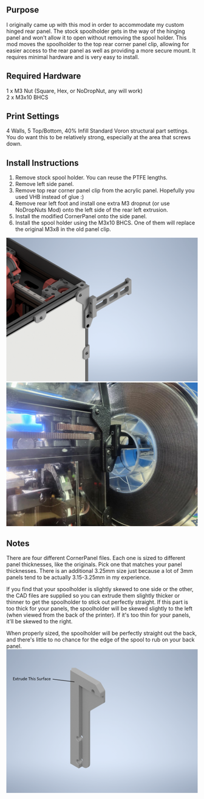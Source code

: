 ## Purpose
I originally came up with this mod in order to accommodate my custom hinged rear panel.  The stock spoolholder gets in the way of the hinging panel and won't allow it to open without removing the spool holder.  This mod moves the spoolholder to the top rear corner panel clip, allowing for easier access to the rear panel as well as providing a more secure mount.  It requires minimal hardware and is very easy to install.

## Required Hardware
1 x M3 Nut (Square, Hex, or NoDropNut, any will work) <br>
2 x M3x10 BHCS

## Print Settings
4 Walls, 5 Top/Bottom, 40% Infill
Standard Voron structural part settings.  You do want this to be relatively strong, especially at the area that screws down.

## Install Instructions
1. Remove stock spool holder.  You can reuse the PTFE lengths.
2. Remove left side panel.  
3. Remove top rear corner panel clip from the acrylic panel.  Hopefully you used VHB instead of glue :)
4. Remove rear left foot and install one extra M3 dropnut (or use NoDropNuts Mod) onto the left side of the rear left extrusion.
5. Install the modified CornerPanel onto the side panel.  
6. Install the spool holder using the M3x10 BHCS.   One of them will replace the original M3x8 in the old panel clip.


![](IMG/Cornerpanel_Spoolholder.png)
![](IMG/IRL.jpg)


## Notes
There are four different CornerPanel files.  Each one is sized to different panel thicknesses, like the originals.  Pick one that matches your panel thicknesses.  There is an additional 3.25mm size just because a lot of 3mm panels tend to be actually 3.15-3.25mm in my experience.  

If you find that your spoolholder is slightly skewed to one side or the other, the CAD files are supplied so you can extrude them slightly thicker or thinner to get the spoolholder to stick out perfectly straight.  If this part is too thick for your panels, the spoolholder will be skewed slightly to the left (when viewed from the back of the printer).  If it's too thin for your panels, it'll be skewed to the right.

When properly sized, the spoolholder will be perfectly straight out the back, and there's little to no chance for the edge of the spool to rub on your back panel.
![](IMG/Extrude_This.png)
